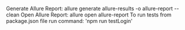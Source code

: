 Generate Allure Report:
allure generate allure-results -o allure-report --clean
Open Allure Report:
allure open allure-report
To run tests from package.json file run command:
'npm run testLogin'
